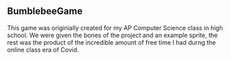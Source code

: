 ## BumblebeeGame

This game was originially created for my AP Computer Science class in high school. We were given the bones of the project and an example sprite, 
the rest was the product of the incredible amount of free time I had durng the online class era of Covid.
